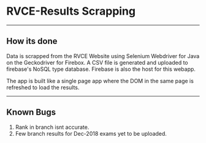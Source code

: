 # RVCE-Results Scrapping
____
## How its done

Data is scrapped from the RVCE Website using Selenium Webdriver for Java on the Geckodriver for Firebox. A CSV file is generated and uploaded to firebase's NoSQL type database.
Firebase is also the host for this webapp. 

The app is built like a single page app where the DOM in the same page is refreshed to load the results.

____
## Known Bugs

1. Rank in branch isnt accurate. 
2. Few branch results for Dec-2018 exams yet to be uploaded.

